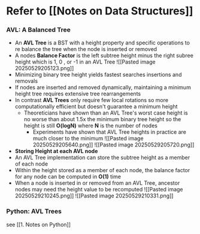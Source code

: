 # Refer to [[Notes on Data Structures]]
### AVL: A Balanced Tree
- An **AVL Tree** is a BST with a height property and specific operations to re balance the tree when the node is inserted or removed
- A nodes **Balance Factor** is the left subtree height minus the right subree height which is 1, 0 , or -1 in an AVL Tree
![[Pasted image 20250529205123.png]]
- Minimizing binary tree height yields fastest searches insertions and removals
- If nodes are inserted and removed dynamically, maintaining a minimum height tree requires extensive tree rearrangements
- In contrast **AVL Trees** only require few local rotations so more computationally efficient but doesn't guarantee a minimum height
	- Theoreticians have shown than an AVL Tree's worst case height is no worse than about 1.5x the minimum binary tree height so the height is still **O(logN)** where **N** is the number of nodes
		- Experiments have shown that AVL Tree heights in practice are much closer to the minimum
![[Pasted image 20250529205640.png]]
![[Pasted image 20250529205720.png]]
- **Storing Height at each AVL node**
- An AVL Tree implementation can store the subtree height as a member of each node
- Within the height stored as a member of each node, the balance factor for any node can be computed in **O(1)** time 
- When a node is inserted in or removed from an AVL Tree, ancestor nodes may need the height value to be recomputed
![[Pasted image 20250529210245.png]]
![[Pasted image 20250529210331.png]]
### Python: AVL Trees
see [[1. Notes on Python]]